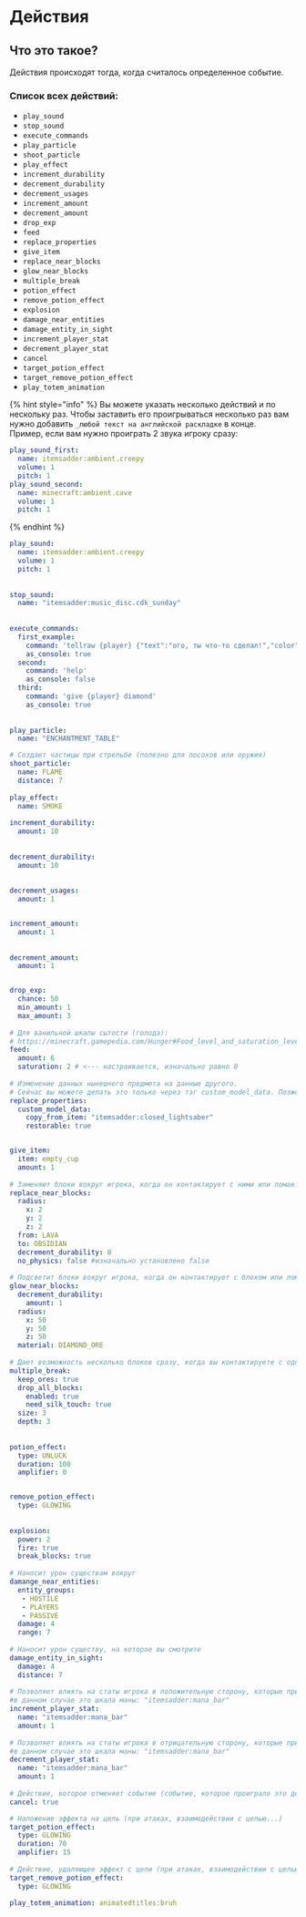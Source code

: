 # Действия

## Что это такое?

Действия происходят тогда, когда считалось определенное событие.

### Список всех действий:

* `play_sound`
* `stop_sound`
* `execute_commands`
* `play_particle`
* `shoot_particle`
* `play_effect`
* `increment_durability`
* `decrement_durability`
* `decrement_usages`
* `increment_amount`
* `decrement_amount`
* `drop_exp`
* `feed`
* `replace_properties`
* `give_item`
* `replace_near_blocks`
* `glow_near_blocks`
* `multiple_break`
* `potion_effect`
* `remove_potion_effect`
* `explosion`
* `damage_near_entities`
* `damage_entity_in_sight`
* `increment_player_stat`
* `decrement_player_stat`
* `cancel`
* `target_potion_effect`
* `target_remove_potion_effect`
* `play_totem_animation`

{% hint style="info" %}
Вы можете указать несколько действий и по нескольку раз. Чтобы заставить его проигрываться несколько раз вам нужно добавить `_любой текст на английской раскладке` в конце.  
Пример, если вам нужно проиграть 2 звука игроку сразу:

```yaml
play_sound_first:
  name: itemsadder:ambient.creepy
  volume: 1
  pitch: 1
play_sound_second:
  name: minecraft:ambient.cave
  volume: 1
  pitch: 1
```
{% endhint %}

```yaml
play_sound:
  name: itemsadder:ambient.creepy
  volume: 1
  pitch: 1
  
  
stop_sound:
  name: "itemsadder:music_disc.cdk_sunday"
  
  
execute_commands:
  first_example:
    command: 'tellraw {player} {"text":"ого, ты что-то сделал!","color":"gold"}'
    as_console: true
  second:
    command: 'help'
    as_console: false
  third:
    command: 'give {player} diamond'
    as_console: true
    
    
play_particle:
  name: "ENCHANTMENT_TABLE"

# Создает частицы при стрельбе (полезно для посохов или оружия)
shoot_particle:
  name: FLAME
  distance: 7
  
play_effect:
  name: SMOKE
  
increment_durability:
  amount: 10
  
  
decrement_durability:
  amount: 10
  
  
decrement_usages:
  amount: 1


increment_amount:
  amount: 1
          
          
decrement_amount:
  amount: 1    


drop_exp:
  chance: 50
  min_amount: 1
  max_amount: 3
    
# Для ванильной шкалы сытости (голода): 
# https://minecraft.gamepedia.com/Hunger#Food_level_and_saturation_level_restoration
feed:
  amount: 6
  saturation: 2 # <--- настраивается, изначально равно 0
    
# Изменение данных нынешнего предмета на данные другого.
# Сейчас вы можете делать это только через тэг custom_model_data. Позже добавлю еще.
replace_properties:
  custom_model_data:
    copy_from_item: "itemsadder:closed_lightsaber"
    restorable: true


give_item:
  item: empty_cup
  amount: 1
  
# Заменяют блоки вокруг игрока, когда он контактирует с ними или ломает их
replace_near_blocks:
  radius:
    x: 2
    y: 2
    z: 2
  from: LAVA
  to: OBSIDIAN
  decrement_durability: 8
  no_physics: false #изначально установлено false
  
# Подсветит блоки вокруг игрока, когда он контактирует с блоком или ломает его.
glow_near_blocks:
  decrement_durability:
    amount: 1
  radius:
    x: 50
    y: 50
    z: 50
  material: DIAMOND_ORE
  
# Дает возможность несколько блоков сразу, когда вы контактируете с одним из них или ломаете его.
multiple_break:
  keep_ores: true
  drop_all_blocks:
    enabled: true
    need_silk_touch: true
  size: 3
  depth: 3
  
  
potion_effect:
  type: UNLUCK
  duration: 100
  amplifier: 0


remove_potion_effect:
  type: GLOWING
  
  
explosion:
  power: 2
  fire: true
  break_blocks: true
  
# Наносит урон существам вокруг
damange_near_entities:
  entity_groups:
   - HOSTILE
   - PLAYERS
   - PASSIVE
  damage: 4
  range: 7
  
# Наносит урон существу, на которое вы смотрите
damage_entity_in_sight:
  damage: 4
  distance: 7
  
# Позволяет влиять на статы игрока в положительную сторону, которые привязаны к хаду
#в данном случае это шкала маны: "itemsadder:mana_bar"
increment_player_stat:
  name: "itemsadder:mana_bar"
  amount: 1
  
# Позволяет влиять на статы игрока в отрицательную сторону, которые привязаны к хаду
#в данном случае это шкала маны: "itemsadder:mana_bar"
decrement_player_stat:
  name: "itemsadder:mana_bar"
  amount: 1
  
# Действие, которое отменяет событие (событие, которое проиграло это действие)
cancel: true

# Наложение эффекта на цель (при атаках, взаимодействии с целью...)
target_potion_effect:
  type: GLOWING
  duration: 70
  amplifier: 15
  
# Действие, удаляющее эффект с цели (при атаках, взаимодействии с целью...)
target_remove_potion_effect:
  type: GLOWING
  
play_totem_animation: animatedtitles:bruh
```

### 

